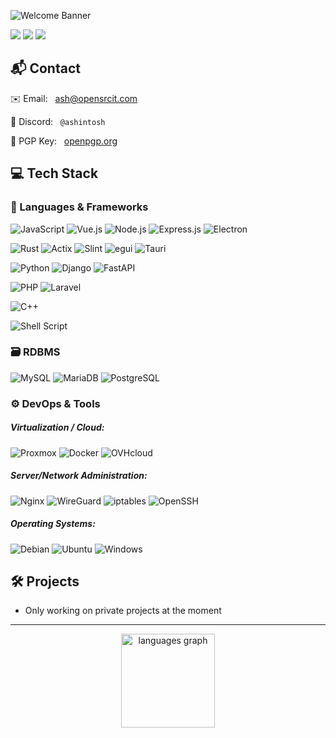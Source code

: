 ![Welcome Banner](https://capsule-render.vercel.app/api?type=waving&color=05FCCF&height=200&section=header&text=Ash%20Wolfe&fontSize=40&fontColor=ffffff&fontAlign=center&fontWeight=700&animation=fadeIn)

![](https://komarev.com/ghpvc/?username=Ashintosh&color=6aa6f8)
![](https://img.shields.io/github/followers/Ashintosh?style=social)
![](https://img.shields.io/github/stars/Ashintosh?style=social)

## 📬 Contact
✉️ Email: &nbsp; [ash@opensrcit.com](mailto:ash@opensrcit.com)

💬 Discord: &nbsp; `@ashintosh`

🔐 PGP Key: &nbsp; [openpgp.org](https://keys.openpgp.org/vks/v1/by-fingerprint/FCEB0103F54C442025553D099A5D4557604CD37C)

## 💻 Tech Stack 

### 🧠 Languages & Frameworks
![JavaScript](https://img.shields.io/badge/JavaScript-F7DF1E?style=flat&logo=javascript&logoColor=black)
![Vue.js](https://img.shields.io/badge/Vue.js-35495E?style=flat&logo=vuedotjs&logoColor=4FC08D)
![Node.js](https://img.shields.io/badge/Node.js-339933?style=flat&logo=nodedotjs&logoColor=white)
![Express.js](https://img.shields.io/badge/Express.js-000000?style=flat&logo=express&logoColor=white)
![Electron](https://img.shields.io/badge/Electron-2C2E3B?style=flat&logo=electron&logoColor=9FEAF9)

![Rust](https://img.shields.io/badge/Rust-000000?style=flat&logo=rust&logoColor=white)
![Actix](https://img.shields.io/badge/Actix-000000?style=flat&logo=actix&logoColor=white) 
![Slint](https://img.shields.io/badge/Slint-FF7043?style=flat&logo=slint&logoColor=white)
![egui](https://img.shields.io/badge/egui-8A2BE2?style=flat&logo=appveyor&logoColor=white)
![Tauri](https://img.shields.io/badge/Tauri-FFC131?style=flat&logo=tauri&logoColor=black)

![Python](https://img.shields.io/badge/Python-3776AB?style=flat&logo=python&logoColor=white)
![Django](https://img.shields.io/badge/Django-092E20?style=flat&logo=django&logoColor=white)
![FastAPI](https://img.shields.io/badge/FastAPI-009688?style=flat&logo=fastapi&logoColor=white)

![PHP](https://img.shields.io/badge/PHP-777BB4?style=flat&logo=php&logoColor=white)
![Laravel](https://img.shields.io/badge/Laravel-FF2D20?style=flat&logo=laravel&logoColor=white)

![C++](https://img.shields.io/badge/C++-00599C?style=flat&logo=c%2b%2b&logoColor=white)

![Shell Script](https://img.shields.io/badge/Shell%20Script-121011?style=flat&logo=gnu-bash&logoColor=white)

### 🗃️ RDBMS
![MySQL](https://img.shields.io/badge/MySQL-4479A1?style=flat&logo=mysql&logoColor=white)
![MariaDB](https://img.shields.io/badge/MariaDB-003545?style=flat&logo=mariadb&logoColor=white)
![PostgreSQL](https://img.shields.io/badge/PostgreSQL-336791?style=flat&logo=postgresql&logoColor=white)

### ⚙️ DevOps & Tools

##### Virtualization / Cloud:
![Proxmox](https://img.shields.io/badge/Proxmox-E57000?style=flat&logo=proxmox&logoColor=white)
![Docker](https://img.shields.io/badge/Docker-2496ED?style=flat&logo=docker&logoColor=white)
![OVHcloud](https://img.shields.io/badge/OVHcloud-123F6D?style=flat&logo=ovh&logoColor=white)

##### Server/Network Administration:
![Nginx](https://img.shields.io/badge/Nginx-009639?style=flat&logo=nginx&logoColor=white)
![WireGuard](https://img.shields.io/badge/WireGuard-88171A?style=flat&logo=wireguard&logoColor=white)
![iptables](https://img.shields.io/badge/iptables-3B444B?style=flat&logoColor=white)
![OpenSSH](https://img.shields.io/badge/OpenSSH-000000?style=flat&logo=openssh&logoColor=white)

##### Operating Systems:
![Debian](https://img.shields.io/badge/Debian-A81D33?style=flat&logo=debian&logoColor=white)
![Ubuntu](https://img.shields.io/badge/Ubuntu-E95420?style=flat&logo=ubuntu&logoColor=white)
![Windows](https://img.shields.io/badge/Windows-0078D6?style=flat&logo=windows&logoColor=white)

## 🛠️ Projects 
- Only working on private projects at the moment
---
<div align="center">
  
  <img src="https://github-readme-stats.vercel.app/api/top-langs?username=ashintosh&locale=en&hide_title=false&layout=compact&card_width=320&langs_count=5&theme=dracula&hide_border=false" height="150" alt="languages graph"  />
</div>

